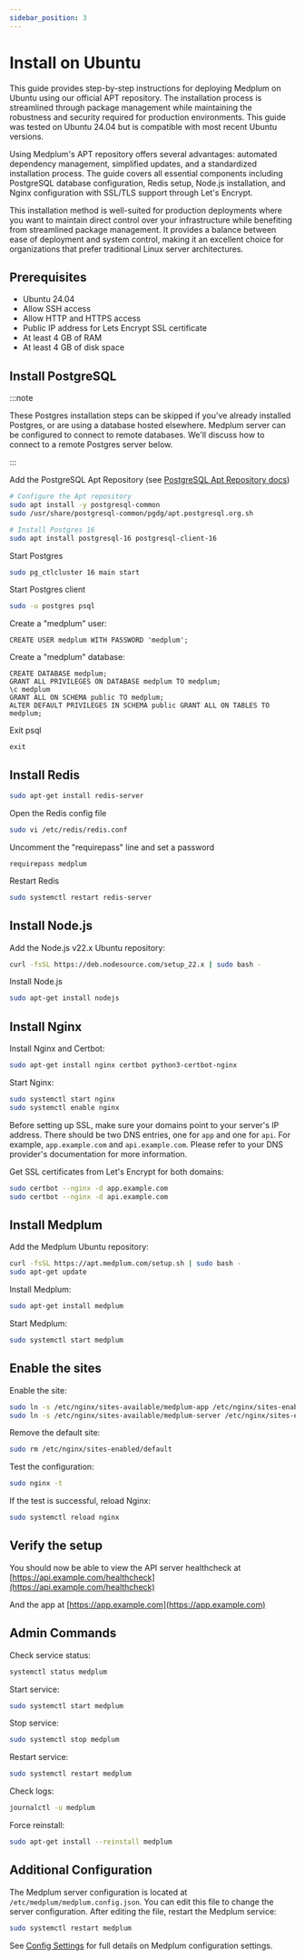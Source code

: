 ```yaml
---
sidebar_position: 3
---
```


# Install on Ubuntu

This guide provides step-by-step instructions for deploying Medplum on Ubuntu using our official APT repository. The installation process is streamlined through package management while maintaining the robustness and security required for production environments. This guide was tested on Ubuntu 24.04 but is compatible with most recent Ubuntu versions.

Using Medplum's APT repository offers several advantages: automated dependency management, simplified updates, and a standardized installation process. The guide covers all essential components including PostgreSQL database configuration, Redis setup, Node.js installation, and Nginx configuration with SSL/TLS support through Let's Encrypt.

This installation method is well-suited for production deployments where you want to maintain direct control over your infrastructure while benefiting from streamlined package management. It provides a balance between ease of deployment and system control, making it an excellent choice for organizations that prefer traditional Linux server architectures.

## Prerequisites

- Ubuntu 24.04
- Allow SSH access
- Allow HTTP and HTTPS access
- Public IP address for Lets Encrypt SSL certificate
- At least 4 GB of RAM
- At least 4 GB of disk space

## Install PostgreSQL

:::note

These Postgres installation steps can be skipped if you've already installed Postgres, or are using a database hosted elsewhere. Medplum server can be configured to connect to remote databases. We'll discuss how to connect to a remote Postgres server below.

:::

Add the PostgreSQL Apt Repository (see [PostgreSQL Apt Repository docs](https://www.postgresql.org/download/linux/ubuntu/))

```bash
# Configure the Apt repository
sudo apt install -y postgresql-common
sudo /usr/share/postgresql-common/pgdg/apt.postgresql.org.sh

# Install Postgres 16
sudo apt install postgresql-16 postgresql-client-16
```

Start Postgres

```bash
sudo pg_ctlcluster 16 main start
```

Start Postgres client

```bash
sudo -u postgres psql
```

Create a "medplum" user:

```PLpgSQL
CREATE USER medplum WITH PASSWORD 'medplum';
```

Create a "medplum" database:

```PLpgSQL
CREATE DATABASE medplum;
GRANT ALL PRIVILEGES ON DATABASE medplum TO medplum;
\c medplum
GRANT ALL ON SCHEMA public TO medplum;
ALTER DEFAULT PRIVILEGES IN SCHEMA public GRANT ALL ON TABLES TO medplum;
```

Exit psql

```PLpgSQL
exit
```

## Install Redis

```bash
sudo apt-get install redis-server
```

Open the Redis config file

```bash
sudo vi /etc/redis/redis.conf
```

Uncomment the "requirepass" line and set a password

```
requirepass medplum
```

Restart Redis

```bash
sudo systemctl restart redis-server
```

## Install Node.js

Add the Node.js v22.x Ubuntu repository:

```bash
curl -fsSL https://deb.nodesource.com/setup_22.x | sudo bash -
```

Install Node.js

```bash
sudo apt-get install nodejs
```

## Install Nginx

Install Nginx and Certbot:

```bash
sudo apt-get install nginx certbot python3-certbot-nginx
```

Start Nginx:

```bash
sudo systemctl start nginx
sudo systemctl enable nginx
```

Before setting up SSL, make sure your domains point to your server's IP address. There should be two DNS entries, one for `app` and one for `api`. For example, `app.example.com` and `api.example.com`. Please refer to your DNS provider's documentation for more information.

Get SSL certificates from Let's Encrypt for both domains:

```bash
sudo certbot --nginx -d app.example.com
sudo certbot --nginx -d api.example.com
```

## Install Medplum

Add the Medplum Ubuntu repository:

```bash
curl -fsSL https://apt.medplum.com/setup.sh | sudo bash -
sudo apt-get update
```

Install Medplum:

```bash
sudo apt-get install medplum
```

Start Medplum:

```bash
sudo systemctl start medplum
```

## Enable the sites

Enable the site:

```bash
sudo ln -s /etc/nginx/sites-available/medplum-app /etc/nginx/sites-enabled/
sudo ln -s /etc/nginx/sites-available/medplum-server /etc/nginx/sites-enabled/
```

Remove the default site:

```bash
sudo rm /etc/nginx/sites-enabled/default
```

Test the configuration:

```bash
sudo nginx -t
```

If the test is successful, reload Nginx:

```bash
sudo systemctl reload nginx
```

## Verify the setup

You should now be able to view the API server healthcheck at [https://api.example.com/healthcheck](https://api.example.com/healthcheck)

And the app at [https://app.example.com](https://app.example.com)

## Admin Commands

Check service status:

```bash
systemctl status medplum
```

Start service:

```bash
sudo systemctl start medplum
```

Stop service:

```bash
sudo systemctl stop medplum
```

Restart service:

```bash
sudo systemctl restart medplum
```

Check logs:

```bash
journalctl -u medplum
```

Force reinstall:

```bash
sudo apt-get install --reinstall medplum
```

## Additional Configuration

The Medplum server configuration is located at `/etc/medplum/medplum.config.json`. You can edit this file to change the server configuration. After editing the file, restart the Medplum service:

```bash
sudo systemctl restart medplum
```

See [Config Settings](/docs/self-hosting/config-settings) for full details on Medplum configuration settings.
